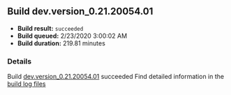 ## Build dev.version_0.21.20054.01
- **Build result:** `succeeded`
- **Build queued:** 2/23/2020 3:00:02 AM
- **Build duration:** 219.81 minutes
### Details
Build [dev.version_0.21.20054.01](https://winappstudio.visualstudio.com/web/build.aspx?pcguid=a4ef43be-68ce-4195-a619-079b4d9834c2&builduri=vstfs%3a%2f%2f%2fBuild%2fBuild%2f32976) succeeded
Find detailed information in the [build log files]()
